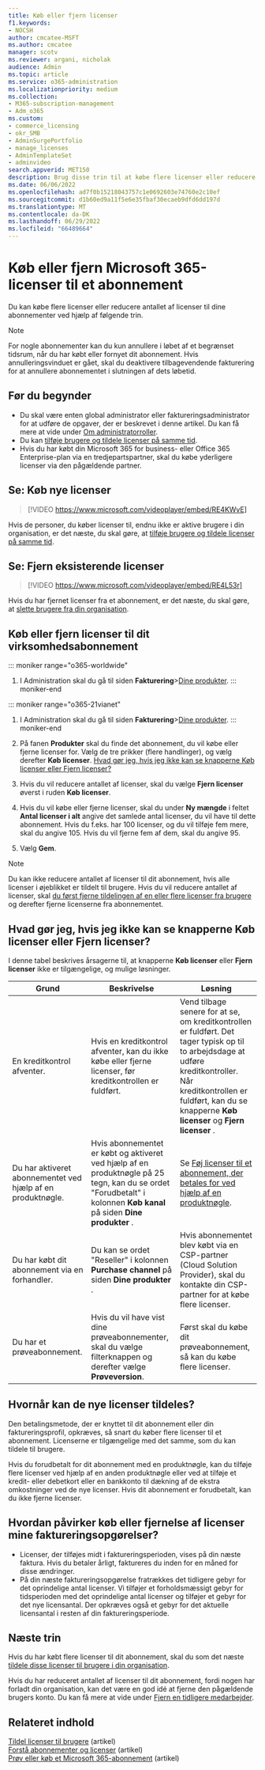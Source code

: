 ```yaml
---
title: Køb eller fjern licenser
f1.keywords:
- NOCSH
author: cmcatee-MSFT
ms.author: cmcatee
manager: scotv
ms.reviewer: argani, nicholak
audience: Admin
ms.topic: article
ms.service: o365-administration
ms.localizationpriority: medium
ms.collection:
- M365-subscription-management
- Adm_o365
ms.custom:
- commerce_licensing
- okr_SMB
- AdminSurgePortfolio
- manage_licenses
- AdminTemplateSet
- adminvideo
search.appverid: MET150
description: Brug disse trin til at købe flere licenser eller reducere antallet af licenser til dit Abonnement på Microsoft 365 til virksomheder.
ms.date: 06/06/2022
ms.openlocfilehash: ad7f0b15218043757c1e0692603e74760e2c10ef
ms.sourcegitcommit: d1b60ed9a11f5e6e35fbaf30ecaeb9dfd6dd197d
ms.translationtype: MT
ms.contentlocale: da-DK
ms.lasthandoff: 06/29/2022
ms.locfileid: "66489664"
---
```

# <a name="buy-or-remove-microsoft-365-licenses-for-a-subscription"></a>Køb eller fjern Microsoft 365-licenser til et abonnement

Du kan købe flere licenser eller reducere antallet af licenser til dine abonnementer ved hjælp af følgende trin.

> [!NOTE]
> For nogle abonnementer kan du kun annullere i løbet af et begrænset tidsrum, når du har købt eller fornyet dit abonnement. Hvis annulleringsvinduet er gået, skal du deaktivere tilbagevendende fakturering for at annullere abonnementet i slutningen af dets løbetid.

## <a name="before-you-begin"></a>Før du begynder

- Du skal være enten global administrator eller faktureringsadministrator for at udføre de opgaver, der er beskrevet i denne artikel. Du kan få mere at vide under [Om administratorroller](../../admin/add-users/about-admin-roles.md).
- Du kan [tilføje brugere og tildele licenser på samme tid](../../admin/add-users/add-users.md).
- Hvis du har købt din Microsoft 365 for business- eller Office 365 Enterprise-plan via en tredjepartspartner, skal du købe yderligere licenser via den pågældende partner.

## <a name="watch-buy-new-licenses"></a>Se: Køb nye licenser

> [!VIDEO https://www.microsoft.com/videoplayer/embed/RE4KWvE]

Hvis de personer, du køber licenser til, endnu ikke er aktive brugere i din organisation, er det næste, du skal gøre, at [tilføje brugere og tildele licenser på samme tid](../../admin/add-users/add-users.md).

## <a name="watch-remove-existing-licenses"></a>Se: Fjern eksisterende licenser

> [!VIDEO https://www.microsoft.com/videoplayer/embed/RE4L53r]

Hvis du har fjernet licenser fra et abonnement, er det næste, du skal gøre, at [slette brugere fra din organisation](../../admin/add-users/delete-a-user.md).

## <a name="buy-or-remove-licenses-for-your-business-subscription"></a>Køb eller fjern licenser til dit virksomhedsabonnement

::: moniker range="o365-worldwide"

1. I Administration skal du gå til siden **Fakturering**\><a href="https://go.microsoft.com/fwlink/p/?linkid=842054" target="_blank">Dine produkter</a>.
::: moniker-end

::: moniker range="o365-21vianet"

1. I Administration skal du gå til siden **Fakturering**\><a href="https://go.microsoft.com/fwlink/p/?linkid=850626" target="_blank">Dine produkter</a>.
::: moniker-end

2. På fanen **Produkter** skal du finde det abonnement, du vil købe eller fjerne licenser for. Vælg de tre prikker (flere handlinger), og vælg derefter **Køb licenser**. [Hvad gør jeg, hvis jeg ikke kan se knapperne Køb licenser eller Fjern licenser?](#what-if-i-dont-see-the-buy-licenses-or-remove-licenses-buttons)

3. Hvis du vil reducere antallet af licenser, skal du vælge **Fjern licenser** øverst i ruden **Køb licenser**.

4. Hvis du vil købe eller fjerne licenser, skal du under **Ny mængde** i feltet **Antal licenser i alt** angive det samlede antal licenser, du vil have til dette abonnement. Hvis du f.eks. har 100 licenser, og du vil tilføje fem mere, skal du angive 105. Hvis du vil fjerne fem af dem, skal du angive 95.

5. Vælg **Gem**.

> [!NOTE]
> Du kan ikke reducere antallet af licenser til dit abonnement, hvis alle licenser i øjeblikket er tildelt til brugere. Hvis du vil reducere antallet af licenser, skal [du først fjerne tildelingen af en eller flere licenser fra brugere](../../admin/manage/remove-licenses-from-users.md) og derefter fjerne licenserne fra abonnementet.

## <a name="what-if-i-dont-see-the-buy-licenses-or-remove-licenses-buttons"></a>Hvad gør jeg, hvis jeg ikke kan se knapperne Køb licenser eller Fjern licenser?

I denne tabel beskrives årsagerne til, at knapperne **Køb licenser** eller **Fjern licenser** ikke er tilgængelige, og mulige løsninger.

|Grund  |Beskrivelse  |Løsning  |
|---------|---------|---------|
|En kreditkontrol afventer. |Hvis en kreditkontrol afventer, kan du ikke købe eller fjerne licenser, før kreditkontrollen er fuldført.  | Vend tilbage senere for at se, om kreditkontrollen er fuldført. Det tager typisk op til to arbejdsdage at udføre kreditkontroller.<br/>Når kreditkontrollen er fuldført, kan du se knapperne **Køb licenser** og **Fjern licenser** . |
|Du har aktiveret abonnementet ved hjælp af en produktnøgle.| Hvis abonnementet er købt og aktiveret ved hjælp af en produktnøgle på 25 tegn, kan du se ordet "Forudbetalt" i kolonnen **Køb kanal** på siden **Dine produkter** .  |Se [Føj licenser til et abonnement, der betales for ved hjælp af en produktnøgle](add-licenses-using-product-key.md). |
|Du har købt dit abonnement via en forhandler.| Du kan se ordet "Reseller" i kolonnen **Purchase channel** på siden **Dine produkter** . | Hvis abonnementet blev købt via en CSP-partner (Cloud Solution Provider), skal du kontakte din CSP-partner for at købe flere licenser.        |
|Du har et prøveabonnement. | Hvis du vil have vist dine prøveabonnementer, skal du vælge filterknappen og derefter vælge **Prøveversion**. | Først skal du købe dit prøveabonnement, så kan du købe flere licenser.|

## <a name="when-will-the-new-licenses-be-available-to-assign"></a>Hvornår kan de nye licenser tildeles?

Den betalingsmetode, der er knyttet til dit abonnement eller din faktureringsprofil, opkræves, så snart du køber flere licenser til et abonnement. Licenserne er tilgængelige med det samme, som du kan tildele til brugere.

Hvis du forudbetalt for dit abonnement med en produktnøgle, kan du tilføje flere licenser ved hjælp af en anden produktnøgle eller ved at tilføje et kredit- eller debetkort eller en bankkonto til dækning af de ekstra omkostninger ved de nye licenser. Hvis dit abonnement er forudbetalt, kan du ikke fjerne licenser.

## <a name="how-does-buying-or-removing-licenses-affect-my-billing-statements"></a>Hvordan påvirker køb eller fjernelse af licenser mine faktureringsopgørelser?

- Licenser, der tilføjes midt i faktureringsperioden, vises på din næste faktura. Hvis du betaler årligt, faktureres du inden for en måned for disse ændringer.
- På din næste faktureringsopgørelse fratrækkes det tidligere gebyr for det oprindelige antal licenser. Vi tilføjer et forholdsmæssigt gebyr for tidsperioden med det oprindelige antal licenser og tilføjer et gebyr for det nye licensantal. Der opkræves også et gebyr for det aktuelle licensantal i resten af din faktureringsperiode.

## <a name="next-steps"></a>Næste trin

Hvis du har købt flere licenser til dit abonnement, skal du som det næste [tildele disse licenser til brugere i din organisation](../../admin/manage/assign-licenses-to-users.md).

Hvis du har reduceret antallet af licenser til dit abonnement, fordi nogen har forladt din organisation, kan det være en god idé at fjerne den pågældende brugers konto. Du kan få mere at vide under [Fjern en tidligere medarbejder](../../admin/add-users/remove-former-employee.md).

## <a name="related-content"></a>Relateret indhold

[Tildel licenser til brugere](../../admin/manage/assign-licenses-to-users.md) (artikel)\
[Forstå abonnementer og licenser](subscriptions-and-licenses.md) (artikel)\
[Prøv eller køb et Microsoft 365-abonnement](../try-or-buy-microsoft-365.md) (artikel)
